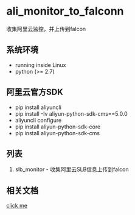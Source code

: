 # ali_monitor_to_falconn

收集阿里云监控，并上传到falcon

## 系统环境

- running inside Linux
- python (>= 2.7)

## 阿里云官方SDK

- pip install aliyuncli
- pip install -Iv aliyun-python-sdk-cms==5.0.0
- aliyuncli configure
- pip install aliyun-python-sdk-core
- pip install aliyun-python-sdk-cms

## 列表
1. slb_monitor - 收集阿里云SLB信息上传到falcon

## 相关文档
[click me](https://help.aliyun.com/document_detail/28622.html?spm=a2c4g.11186623.6.685.2bb83da6imuTkb)
